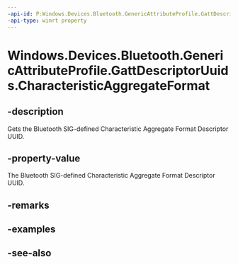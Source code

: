 ----api-id: P:Windows.Devices.Bluetooth.GenericAttributeProfile.GattDescriptorUuids.CharacteristicAggregateFormat
-api-type: winrt property
---<!-- Property syntaxpublic System.Guid CharacteristicAggregateFormat { get; }--># Windows.Devices.Bluetooth.GenericAttributeProfile.GattDescriptorUuids.CharacteristicAggregateFormat## -descriptionGets the Bluetooth SIG-defined Characteristic Aggregate Format Descriptor UUID.## -property-valueThe Bluetooth SIG-defined Characteristic Aggregate Format Descriptor UUID.## -remarks## -examples## -see-also